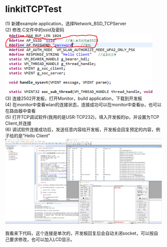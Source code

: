 # linkitTCPTest
(1) 新建example application，选择Network_BSD_TCPServer<br>
(2) 修改.C文件中的ssid及密码<br>
![github](https://github.com/stereov/linkitTCPTest/raw/master/image/wlan_config.PNG)  <br>
(3) 连接2502开发板，打开Monitor，build application，下载到开发板 <br>
(4) 在monitor中查看wlan的连接状态，连接成功可以在monitor中查看ip，也可以在路由器中查看<br>
(5) 打开TCP调试软件(我用的是USR-TCP232)，填入开发板的ip，并设置为TCP Client,并连接<br>
(6) 调试软件连接成功后，发送任意内容给开发板，开发板会回复预定的内容，例子给的是“Hello Client” <br>
![github](https://github.com/stereov/linkitTCPTest/raw/master/image/results.PNG)  <br>
我看来下代码，这个连接是单次的，开发板回复后会自动关闭socket，可以按自己要求修改，也可以加入LCD显示。
